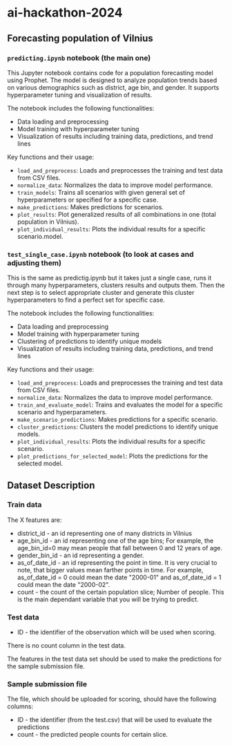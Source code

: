 # ai-hackathon-2024

## Forecasting population of Vilnius

### `predicting.ipynb` notebook (the main one)

This Jupyter notebook contains code for a population forecasting model using Prophet. 
The model is designed to analyze population trends based on various demographics such as district, age bin, and gender. 
It supports hyperparameter tuning and visualization of results.

The notebook includes the following functionalities:
- Data loading and preprocessing
- Model training with hyperparameter tuning
- Visualization of results including training data, predictions, and trend lines

Key functions and their usage:
- `load_and_preprocess`: Loads and preprocesses the training and test data from CSV files.
- `normalize_data`: Normalizes the data to improve model performance.
- `train_models`: Trains all scenarios with given general set of hyperparameters or specified for a specific case.
- `make_predictions`: Makes predictions for scenarios.
- `plot_results`: Plot generalized results of all combinations in one (total population in Vilnius).
- `plot_individual_results`: Plots the individual results for a specific scenario.model.


### `test_single_case.ipynb` notebook (to look at cases and adjusting them)

This is the same as predictig.ipynb but it takes just a single case, runs it through many hyperparameters, clusters results and outputs them. Then the next step is to select appropriate cluster and generate this cluster hyperparameters to find a perfect set for specific case.

The notebook includes the following functionalities:
- Data loading and preprocessing
- Model training with hyperparameter tuning
- Clustering of predictions to identify unique models
- Visualization of results including training data, predictions, and trend lines

Key functions and their usage:
- `load_and_preprocess`: Loads and preprocesses the training and test data from CSV files.
- `normalize_data`: Normalizes the data to improve model performance.
- `train_and_evaluate_model`: Trains and evaluates the model for a specific scenario and hyperparameters.
- `make_scenario_predictions`: Makes predictions for a specific scenario.
- `cluster_predictions`: Clusters the model predictions to identify unique models.
- `plot_individual_results`: Plots the individual results for a specific scenario.
- `plot_predictions_for_selected_model`: Plots the predictions for the selected model.

## Dataset Description

### Train data

The X features are:

* district_id - an id representing one of many districts in Vilnius
* age_bin_id - an id representing one of the age bins; For example, the age_bin_id=0 may mean people that fall between 0 and 12 years of age.
* gender_bin_id - an id representing a gender.
* as_of_date_id - an id representing the point in time. It is very crucial to note, that bigger values mean farther points in time. For example, as_of_date_id = 0 could mean the date "2000-01" and as_of_date_id = 1 could mean the date "2000-02".
* count - the count of the certain population slice; Number of people. This is the main dependant variable that you will be trying to predict.

### Test data

* ID - the identifier of the observation which will be used when scoring.

There is no count column in the test data.

The features in the test data set should be used to make the predictions for the sample submission file.

### Sample submission file

The file, which should be uploaded for scoring, should have the following columns:

* ID - the identifier (from the test.csv) that will be used to evaluate the predictions
* count - the predicted people counts for certain slice.
